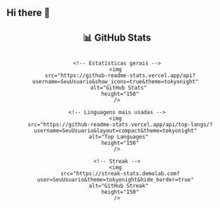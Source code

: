 ## Hi there 👋

<!--
**JhonnyASoares/JhonnyASoares** is a ✨ _special_ ✨ repository because its `README.md` (this file) appears on your GitHub profile.

Here are some ideas to get you started:

- 🔭 I’m currently working on ...
- 🌱 I’m currently learning ...
- 👯 I’m looking to collaborate on ...
- 🤔 I’m looking for help with ...
- 💬 Ask me about ...
- 📫 How to reach me: ...
- 😄 Pronouns: ...
- ⚡ Fun fact: ...
-->
<div align="center">

  <h2>📊 GitHub Stats</h2>

  <div style="display: flex; justify-content: center; flex-wrap: wrap; gap: 10px;">

    <!-- Estatísticas gerais -->
    <img 
      src="https://github-readme-stats.vercel.app/api?username=SeuUsuario&show_icons=true&theme=tokyonight" 
      alt="GitHub Stats" 
      height="150"
    />

    <!-- Linguagens mais usadas -->
    <img 
      src="https://github-readme-stats.vercel.app/api/top-langs/?username=SeuUsuario&layout=compact&theme=tokyonight" 
      alt="Top Languages" 
      height="150"
    />

    <!-- Streak -->
    <img 
      src="https://streak-stats.demolab.com?user=SeuUsuario&theme=tokyonight&hide_border=true" 
      alt="GitHub Streak" 
      height="150"
    />

  </div>

</div>
